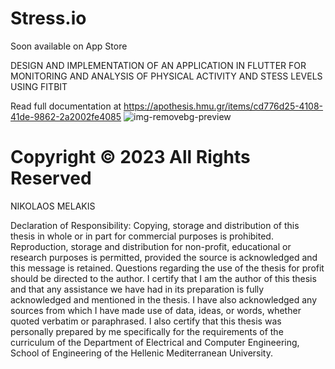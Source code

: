 # Stress.io
Soon available on App Store

DESIGN AND IMPLEMENTATION OF AN APPLICATION IN FLUTTER FOR MONITORING AND ANALYSIS OF PHYSICAL ACTIVITY AND STESS LEVELS USING FITBIT

Read full documentation at https://apothesis.hmu.gr/items/cd776d25-4108-41de-9862-2a2002fe4085
![img-removebg-preview](https://github.com/nikosmelakis/stress.io/assets/136566515/43c526d0-17ce-4197-afb4-f9d10913fd6d)





# Copyright © 2023 All Rights Reserved 
NIKOLAOS MELAKIS



Declaration of Responsibility: Copying, storage and distribution of this thesis in whole or in part for commercial purposes is prohibited. Reproduction, storage and distribution for non-profit, educational or research purposes is permitted, provided the source is acknowledged and this message is retained. Questions regarding the use of the thesis for profit should be directed to the author. I certify that I am the author of this thesis and that any assistance we have had in its preparation is fully acknowledged and mentioned in the thesis. I have also acknowledged any sources from which I have made use of data, ideas, or words, whether quoted verbatim or paraphrased. I also certify that this thesis was personally prepared by me specifically for the requirements of the curriculum of the Department of Electrical and Computer Engineering, School of Engineering of the Hellenic Mediterranean University.

